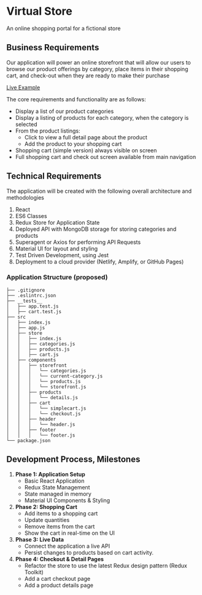 # Virtual Store

An online shopping portal for a fictional store

## Business Requirements

Our application will power an online storefront that will allow our users to browse our product offerings by category, place items in their shopping cart, and check-out when they are ready to make their purchase

[Live Example](https://virtual-web-store.netlify.app/)

The core requirements and functionality are as follows:

- Display a list of our product categories
- Display a listing of products for each category, when the category is selected
- From the product listings:
  - Click to view a full detail page about the product
  - Add the product to your shopping cart
- Shopping cart (simple version) always visible on screen
- Full shopping cart and check out screen available from main navigation

## Technical Requirements

The application will be created with the following overall architecture and methodologies

1. React
1. ES6 Classes
1. Redux Store for Application State
1. Deployed API with MongoDB storage for storing categories and products
1. Superagent or Axios for performing API Requests
1. Material UI for layout and styling
1. Test Driven Development, using Jest
1. Deployment to a cloud provider (Netlify, Amplify, or GitHub Pages)

### Application Structure (proposed)

```text
├── .gitignore
├── .eslintrc.json
├── __tests__
│   ├── app.test.js
│   ├── cart.test.js
├── src
│   ├── index.js
│   ├── app.js
│   ├── store
│   │   ├── index.js
│   │   ├── categories.js
│   │   ├── products.js
│   │   ├── cart.js
│   ├── components
│   │   ├── storefront
│   │   │   └── categories.js
│   │   │   └── current-category.js
│   │   │   └── products.js
│   │   │   └── storefront.js
│   │   ├── products
│   │   │   └── details.js
│   │   ├── cart
│   │   │   └── simplecart.js
│   │   │   └── checkout.js
│   │   ├── header
│   │   │   └── header.js
│   │   ├── footer
│   │   │   └── footer.js
└── package.json
```

## Development Process, Milestones

1. **Phase 1: Application Setup**
   - Basic React Application
   - Redux State Management
   - State managed in memory
   - Material UI Components & Styling
1. **Phase 2: Shopping Cart**
   - Add items to a shopping cart
   - Update quantities
   - Remove items from the cart
   - Show the cart in real-time on the UI
1. **Phase 3: Live Data**
   - Connect the application a live API
   - Persist changes to products based on cart activity.
1. **Phase 4: Checkout & Detail Pages**
   - Refactor the store to use the latest Redux design pattern (Redux Toolkit)
   - Add a cart checkout page
   - Add a product details page
